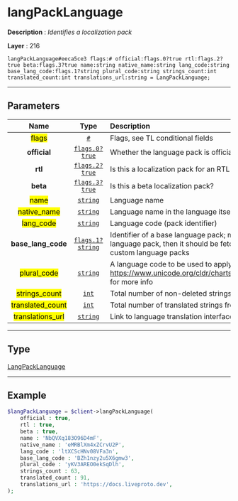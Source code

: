 # langPackLanguage

**Description** : *Identifies a localization pack*

**Layer** : 216

```tl
langPackLanguage#eeca5ce3 flags:# official:flags.0?true rtl:flags.2?true beta:flags.3?true name:string native_name:string lang_code:string base_lang_code:flags.1?string plural_code:string strings_count:int translated_count:int translations_url:string = LangPackLanguage;
```

---

## Parameters

| Name | Type | Description |
| :---: | :---: | :--- |
| <mark>flags</mark> | [`#`](type/#) | Flags, see TL conditional fields |
| **official** | [`flags.0?true`](type/true) | Whether the language pack is official |
| **rtl** | [`flags.2?true`](type/true) | Is this a localization pack for an RTL language |
| **beta** | [`flags.3?true`](type/true) | Is this a beta localization pack? |
| <mark>name</mark> | [`string`](type/string) | Language name |
| <mark>native_name</mark> | [`string`](type/string) | Language name in the language itself |
| <mark>lang_code</mark> | [`string`](type/string) | Language code (pack identifier) |
| **base_lang_code** | [`flags.1?string`](type/string) | Identifier of a base language pack; may be empty. If a string is missed in the language pack, then it should be fetched from base language pack. Unsupported in custom language packs |
| <mark>plural_code</mark> | [`string`](type/string) | A language code to be used to apply plural forms. See https://www.unicode.org/cldr/charts/latest/supplemental/language_plural_rules.html for more info |
| <mark>strings_count</mark> | [`int`](type/int) | Total number of non-deleted strings from the language pack |
| <mark>translated_count</mark> | [`int`](type/int) | Total number of translated strings from the language pack |
| <mark>translations_url</mark> | [`string`](type/string) | Link to language translation interface; empty for custom local language packs |

---

## Type

[LangPackLanguage](type/LangPackLanguage)

---

## Example

```php
$langPackLanguage = $client->langPackLanguage(
	official : true,
	rtl : true,
	beta : true,
	name : 'NbQVXq183O96D4mF',
	native_name : 'eMRBlXm4xZCrvU2P',
	lang_code : 'ltXCScHNv08VFa3n',
	base_lang_code : 'BZh1nzy2u5X6gmw3',
	plural_code : 'yKV3AREO0ekSqDlh',
	strings_count : 63,
	translated_count : 91,
	translations_url : 'https://docs.liveproto.dev',
);
```